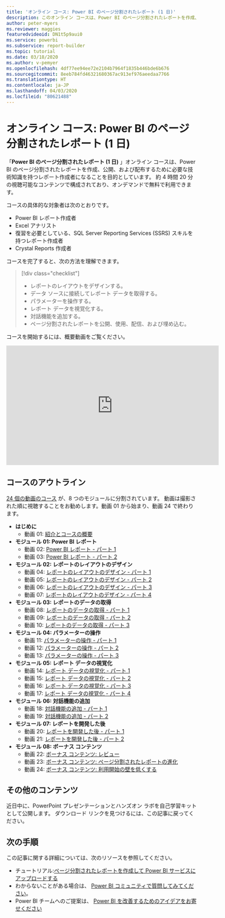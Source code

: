```yaml
---
title: 'オンライン コース: Power BI のページ分割されたレポート (1 日)'
description: このオンライン コースは、Power BI のページ分割されたレポートを作成、公開、および配布するために必要な技術知識を持つレポート作成者になれるよう支援することを目的としています。
author: peter-myers
ms.reviewer: maggies
featuredvideoid: DN1t5p9aui0
ms.service: powerbi
ms.subservice: report-builder
ms.topic: tutorial
ms.date: 03/18/2020
ms.author: v-pemyer
ms.openlocfilehash: 4df77ee94ee72e2104b7964f1835b446bde6b676
ms.sourcegitcommit: 8eeb784fd46321680367ac913ef976aeedaa7766
ms.translationtype: HT
ms.contentlocale: ja-JP
ms.lasthandoff: 04/03/2020
ms.locfileid: "80621488"
---
```

# <a name="online-course-power-bi-paginated-reports-in-a-day"></a>オンライン コース: Power BI のページ分割されたレポート (1 日)

「**Power BI のページ分割されたレポート (1 日)** 」オンライン コースは、Power BI のページ分割されたレポートを作成、公開、および配布するために必要な技術知識を持つレポート作成者になることを目的としています。 約 4 時間 20 分の視聴可能なコンテンツで構成されており、オンデマンドで無料で利用できます。

コースの具体的な対象者は次のとおりです。

- Power BI レポート作成者
- Excel アナリスト
- 復習を必要としている、SQL Server Reporting Services (SSRS) スキルを持つレポート作成者
- Crystal Reports 作成者

コースを完了すると、次の方法を理解できます。

> [!div class="checklist"]
> - レポートのレイアウトをデザインする。
> - データ ソースに接続してレポート データを取得する。
> - パラメーターを操作する。
> - レポート データを視覚化する。
> - 対話機能を追加する。
> - ページ分割されたレポートを公開、使用、配信、および埋め込む。

コースを開始するには、概要動画をご覧ください。

<iframe width="560" height="315" src="https://www.youtube.com/embed/DN1t5p9aui0" frameborder="0" allowfullscreen></iframe>

## <a name="course-outline"></a>コースのアウトライン

[24 個の動画のコース](https://www.youtube.com/playlist?list=PL1N57mwBHtN1icIhpjQOaRL8r9G-wytpT) が、8 つのモジュールに分割されています。 動画は撮影された順に視聴することをお勧めします。動画 01 から始まり、動画 24 で終わります。

- **はじめに**
  - 動画 01: [紹介とコースの概要](https://www.youtube.com/watch?v=DN1t5p9aui0&list=PL1N57mwBHtN1icIhpjQOaRL8r9G-wytpT)
- **モジュール 01: Power BI レポート**
  - 動画 02: [Power BI レポート - パート 1](https://www.youtube.com/watch?v=s6Amctk3Z_g&list=PL1N57mwBHtN1icIhpjQOaRL8r9G-wytpT)
  - 動画 03: [Power BI レポート - パート 2](https://www.youtube.com/watch?v=jXTiYJKw1Rs&list=PL1N57mwBHtN1icIhpjQOaRL8r9G-wytpT)
- **モジュール 02: レポートのレイアウトのデザイン**
  - 動画 04: [レポートのレイアウトのデザイン - パート 1](https://www.youtube.com/watch?v=EjHANN3rGNs&list=PL1N57mwBHtN1icIhpjQOaRL8r9G-wytpT)
  - 動画 05: [レポートのレイアウトのデザイン - パート 2](https://www.youtube.com/watch?v=2CZIrJU_HZU&list=PL1N57mwBHtN1icIhpjQOaRL8r9G-wytpT)
  - 動画 06: [レポートのレイアウトのデザイン - パート 3](https://www.youtube.com/watch?v=eaFFzkT6pxE&list=PL1N57mwBHtN1icIhpjQOaRL8r9G-wytpT)
  - 動画 07: [レポートのレイアウトのデザイン - パート 4](https://www.youtube.com/watch?v=0z576TI27Vg&list=PL1N57mwBHtN1icIhpjQOaRL8r9G-wytpT)
- **モジュール 03: レポートのデータの取得**
  - 動画 08: [レポートのデータの取得 - パート 1](https://www.youtube.com/watch?v=SHGTTYXtio0&list=PL1N57mwBHtN1icIhpjQOaRL8r9G-wytpT)
  - 動画 09: [レポートのデータの取得 - パート 2](https://www.youtube.com/watch?v=1Dzd9wb7XUY&list=PL1N57mwBHtN1icIhpjQOaRL8r9G-wytpT)
  - 動画 10: [レポートのデータの取得 - パート 3](https://www.youtube.com/watch?v=OFXG7sl5L2o&list=PL1N57mwBHtN1icIhpjQOaRL8r9G-wytpT)
- **モジュール 04: パラメーターの操作**
  - 動画 11: [パラメーターの操作 - パート 1](https://www.youtube.com/watch?v=o7WaK88kheA&list=PL1N57mwBHtN1icIhpjQOaRL8r9G-wytpT)
  - 動画 12: [パラメーターの操作 - パート 2](https://www.youtube.com/watch?v=okj6wO72clQ&list=PL1N57mwBHtN1icIhpjQOaRL8r9G-wytpT)
  - 動画 13: [パラメーターの操作 - パート 3](https://www.youtube.com/watch?v=13-6sWIRD74&list=PL1N57mwBHtN1icIhpjQOaRL8r9G-wytpT)
- **モジュール 05: レポート データの視覚化**
  - 動画 14: [レポート データの視覚化 - パート 1](https://www.youtube.com/watch?v=b4TxBBtOWSw&list=PL1N57mwBHtN1icIhpjQOaRL8r9G-wytpT)
  - 動画 15: [レポート データの視覚化 - パート 2](https://www.youtube.com/watch?v=JhEa_TugXeE&list=PL1N57mwBHtN1icIhpjQOaRL8r9G-wytpT)
  - 動画 16: [レポート データの視覚化 - パート 3](https://www.youtube.com/watch?v=dliLsRvQB-c&list=PL1N57mwBHtN1icIhpjQOaRL8r9G-wytpT)
  - 動画 17: [レポート データの視覚化 - パート 4](https://www.youtube.com/watch?v=5yHxuRRP_eU&list=PL1N57mwBHtN1icIhpjQOaRL8r9G-wytpT)
- **モジュール 06: 対話機能の追加**
  - 動画 18: [対話機能の追加 - パート 1](https://www.youtube.com/watch?v=LInMHpTEaI0&list=PL1N57mwBHtN1icIhpjQOaRL8r9G-wytpT)
  - 動画 19: [対話機能の追加 - パート 2](https://www.youtube.com/watch?v=b_pr1xsbRJc&list=PL1N57mwBHtN1icIhpjQOaRL8r9G-wytpT)
- **モジュール 07: レポートを開発した後**
  - 動画 20: [レポートを開発した後 - パート 1](https://www.youtube.com/watch?v=1CgDVDslwvs&list=PL1N57mwBHtN1icIhpjQOaRL8r9G-wytpT)
  - 動画 21: [レポートを開発した後 - パート 2](https://www.youtube.com/watch?v=KRwtl7h0ynI&list=PL1N57mwBHtN1icIhpjQOaRL8r9G-wytpT)
- **モジュール 08: ボーナス コンテンツ**
  - 動画 22: [ボーナス コンテンツ: レビュー](https://www.youtube.com/watch?v=w5zlJ8BodxI&list=PL1N57mwBHtN1icIhpjQOaRL8r9G-wytpT)
  - 動画 23: [ボーナス コンテンツ: ページ分割されたレポートの進化](https://www.youtube.com/watch?v=pevpai65MvY&list=PL1N57mwBHtN1icIhpjQOaRL8r9G-wytpT)
  - 動画 24: [ボーナス コンテンツ: 利用開始の壁を低くする](https://www.youtube.com/watch?v=vu32LfckCt8&list=PL1N57mwBHtN1icIhpjQOaRL8r9G-wytpT)

## <a name="additional-content"></a>その他のコンテンツ

近日中に、PowerPoint プレゼンテーションとハンズオン ラボを自己学習キットとして公開します。 ダウンロード リンクを見つけるには、この記事に戻ってください。

## <a name="next-steps"></a>次の手順

この記事に関する詳細については、次のリソースを参照してください。

- チュートリアル:[ページ分割されたレポートを作成して Power BI サービスにアップロードする](paginated-reports-quickstart-aw.md)
- わからないことがある場合は、 [Power BI コミュニティで質問してみてください](https://community.powerbi.com/)。
- Power BI チームへのご提案は、 [Power BI を改善するためのアイデアをお寄せください](https://ideas.powerbi.com/)
